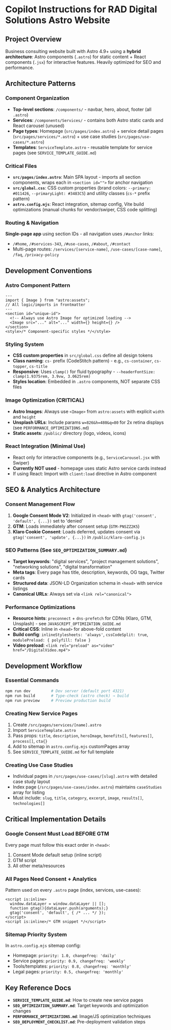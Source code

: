 # Copilot Instructions for RAD Digital Solutions Astro Website

## Project Overview
Business consulting website built with Astro 4.9+ using a **hybrid architecture**: Astro components (`.astro`) for static content + React components (`.jsx`) for interactive features. Heavily optimized for SEO and performance.

## Architecture Patterns

### Component Organization
- **Top-level sections**: `/components/` - navbar, hero, about, footer (all `.astro`)
- **Services**: `/components/Services/` - contains both Astro static cards and React carousel (unused)
- **Page types**: Homepage (`src/pages/index.astro`) + service detail pages (`src/pages/services/*.astro`) + use case studies (`src/pages/use-cases/*.astro`)
- **Templates**: `ServiceTemplate.astro` - reusable template for service pages (see `SERVICE_TEMPLATE_GUIDE.md`)

### Critical Files
- **`src/pages/index.astro`**: Main SPA layout - imports all section components, wraps each in `<section id="">` for anchor navigation
- **`src/global.css`**: CSS custom properties (brand colors: `--primary: #011426`, `--primaryLight: #3483C5`) and utility classes (`cs-*` prefix pattern)
- **`astro.config.mjs`**: React integration, sitemap config, Vite build optimizations (manual chunks for vendor/swiper, CSS code splitting)

### Routing & Navigation
**Single-page app** using section IDs - all navigation uses `/#anchor` links:
- `/#home`, `/#services-343`, `/#use-cases`, `/#about`, `/#contact`
- Multi-page routes: `/services/[service-name]`, `/use-cases/[case-name]`, `/faq`, `/privacy-policy`

## Development Conventions

### Astro Component Pattern
```astro
---
import { Image } from "astro:assets";
// All logic/imports in frontmatter
---
<section id="unique-id">
  <!-- Always use Astro Image for optimized loading -->
  <Image src="..." alt="..." width={} height={} />
</section>
<style>/* Component-specific styles */</style>
```

### Styling System
- **CSS custom properties** in `src/global.css` define all design tokens
- **Class naming**: `cs-` prefix (CodeStitch pattern) - e.g., `cs-container`, `cs-topper`, `cs-title`
- **Responsive**: Uses `clamp()` for fluid typography - `--headerFontSize: clamp(1.9375rem, 3.9vw, 3.0625rem)`
- **Styles location**: Embedded in `.astro` components, NOT separate CSS files

### Image Optimization (CRITICAL)
- **Astro Images**: Always use `<Image>` from `astro:assets` with explicit `width` and `height`
- **Unsplash URLs**: Include params `w=826&h=480&q=80` for 2x retina displays (see `PERFORMANCE_OPTIMIZATIONS.md`)
- **Static assets**: `/public/` directory (logo, videos, icons)

### React Integration (Minimal Use)
- React only for interactive components (e.g., `ServiceCarousel.jsx` with Swiper)
- **Currently NOT used** - homepage uses static Astro service cards instead
- If using React: Import with `client:load` directive in Astro component

## SEO & Analytics Architecture

### Consent Management Flow
1. **Google Consent Mode V2**: Initialized in `<head>` with `gtag('consent', 'default', {...})` set to 'denied'
2. **GTM**: Loads immediately after consent setup (`GTM-PNSZZ2K5`)
3. **Klaro Cookie Consent**: Loads deferred, updates consent via `gtag('consent', 'update', {...})` in `/public/klaro-config.js`

### SEO Patterns (See `SEO_OPTIMIZATION_SUMMARY.md`)
- **Target keywords**: "digital services", "project management solutions", "networking solutions", "digital transformation"
- **Meta tags**: Every page has title, description, keywords, OG tags, Twitter cards
- **Structured data**: JSON-LD Organization schema in `<head>` with service listings
- **Canonical URLs**: Always set via `<link rel="canonical">`

### Performance Optimizations
- **Resource hints**: `preconnect` + `dns-prefetch` for CDNs (Klaro, GTM, Unsplash) - see `JAVASCRIPT_OPTIMIZATION_GUIDE.md`
- **Critical CSS**: Inline in `<head>` for above-fold content
- **Build config**: `inlineStylesheets: 'always'`, `cssCodeSplit: true`, `modulePreload: { polyfill: false }`
- **Video preload**: `<link rel="preload" as="video" href="/DigitalVideo.mp4">`

## Development Workflow

### Essential Commands
```bash
npm run dev         # Dev server (default port 4321)
npm run build       # Type-check (astro check) → build
npm run preview     # Preview production build
```

### Creating New Service Pages
1. Create `/src/pages/services/[name].astro`
2. Import `ServiceTemplate.astro` 
3. Pass props: `title`, `description`, `heroImage`, `benefits[]`, `features[]`, `process[]`, `cta{}`
4. Add to sitemap in `astro.config.mjs` customPages array
5. See `SERVICE_TEMPLATE_GUIDE.md` for full template

### Creating Use Case Studies
- Individual pages in `/src/pages/use-cases/[slug].astro` with detailed case study layout
- Index page (`/src/pages/use-cases/index.astro`) maintains `caseStudies` array for listing
- Must include: `slug`, `title`, `category`, `excerpt`, `image`, `results[]`, `technologies[]`

## Critical Implementation Details

### Google Consent Must Load BEFORE GTM
Every page must follow this exact order in `<head>`:
1. Consent Mode default setup (inline script)
2. GTM script  
3. All other meta/resources

### All Pages Need Consent + Analytics
Pattern used on every `.astro` page (index, services, use-cases):
```astro
<script is:inline>
  window.dataLayer = window.dataLayer || [];
  function gtag(){dataLayer.push(arguments);}
  gtag('consent', 'default', { /* ... */ });
</script>
<script is:inline>/* GTM snippet */</script>
```

### Sitemap Priority System
In `astro.config.mjs` sitemap config:
- Homepage: `priority: 1.0, changefreq: 'daily'`
- Service pages: `priority: 0.9, changefreq: 'weekly'`
- Tools/templates: `priority: 0.8, changefreq: 'monthly'`
- Legal pages: `priority: 0.5, changefreq: 'monthly'`

## Key Reference Docs
- **`SERVICE_TEMPLATE_GUIDE.md`**: How to create new service pages
- **`SEO_OPTIMIZATION_SUMMARY.md`**: Target keywords and optimization changes
- **`PERFORMANCE_OPTIMIZATIONS.md`**: Image/JS optimization techniques
- **`SEO_DEPLOYMENT_CHECKLIST.md`**: Pre-deployment validation steps